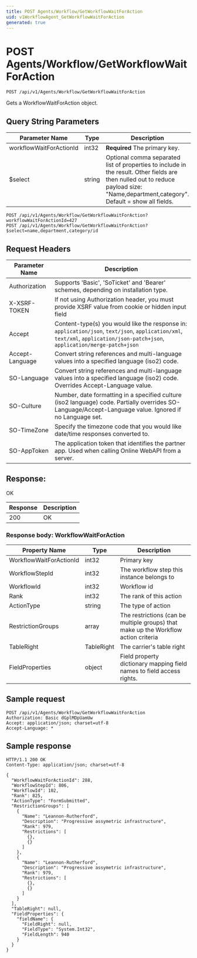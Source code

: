 ```yaml
---
title: POST Agents/Workflow/GetWorkflowWaitForAction
uid: v1WorkflowAgent_GetWorkflowWaitForAction
generated: true
---
```


# POST Agents/Workflow/GetWorkflowWaitForAction

```http
POST /api/v1/Agents/Workflow/GetWorkflowWaitForAction
```

Gets a WorkflowWaitForAction object.







## Query String Parameters

| Parameter Name | Type |  Description |
|----------------|------|--------------|
| workflowWaitForActionId | int32 | **Required** The primary key. |
| $select | string |  Optional comma separated list of properties to include in the result. Other fields are then nulled out to reduce payload size: "Name,department,category". Default = show all fields. |

```http
POST /api/v1/Agents/Workflow/GetWorkflowWaitForAction?workflowWaitForActionId=427
POST /api/v1/Agents/Workflow/GetWorkflowWaitForAction?$select=name,department,category/id
```


## Request Headers

| Parameter Name | Description |
|----------------|-------------|
| Authorization  | Supports 'Basic', 'SoTicket' and 'Bearer' schemes, depending on installation type. |
| X-XSRF-TOKEN   | If not using Authorization header, you must provide XSRF value from cookie or hidden input field |
| Accept         | Content-type(s) you would like the response in: `application/json`, `text/json`, `application/xml`, `text/xml`, `application/json-patch+json`, `application/merge-patch+json` |
| Accept-Language | Convert string references and multi-language values into a specified language (iso2) code. |
| SO-Language | Convert string references and multi-language values into a specified language (iso2) code. Overrides Accept-Language value. |
| SO-Culture | Number, date formatting in a specified culture (iso2 language) code. Partially overrides SO-Language/Accept-Language value. Ignored if no Language set. |
| SO-TimeZone | Specify the timezone code that you would like date/time responses converted to. |
| SO-AppToken | The application token that identifies the partner app. Used when calling Online WebAPI from a server. |


## Response:

OK

| Response | Description |
|----------------|-------------|
| 200 | OK |

### Response body: WorkflowWaitForAction

| Property Name | Type |  Description |
|----------------|------|--------------|
| WorkflowWaitForActionId | int32 | Primary key |
| WorkflowStepId | int32 | The workflow step this instance belongs to |
| WorkflowId | int32 | Workflow id |
| Rank | int32 | The rank of this action |
| ActionType | string | The type of action |
| RestrictionGroups | array | The restrictions (can be multiple groups) that make up the Workflow action criteria |
| TableRight | TableRight | The carrier's table right |
| FieldProperties | object | Field property dictionary mapping field names to field access rights. |

## Sample request

```http!
POST /api/v1/Agents/Workflow/GetWorkflowWaitForAction
Authorization: Basic dGplMDpUamUw
Accept: application/json; charset=utf-8
Accept-Language: *
```

## Sample response

```http_
HTTP/1.1 200 OK
Content-Type: application/json; charset=utf-8

{
  "WorkflowWaitForActionId": 288,
  "WorkflowStepId": 806,
  "WorkflowId": 102,
  "Rank": 825,
  "ActionType": "FormSubmitted",
  "RestrictionGroups": [
    {
      "Name": "Leannon-Rutherford",
      "Description": "Progressive assymetric infrastructure",
      "Rank": 979,
      "Restrictions": [
        {},
        {}
      ]
    },
    {
      "Name": "Leannon-Rutherford",
      "Description": "Progressive assymetric infrastructure",
      "Rank": 979,
      "Restrictions": [
        {},
        {}
      ]
    }
  ],
  "TableRight": null,
  "FieldProperties": {
    "fieldName": {
      "FieldRight": null,
      "FieldType": "System.Int32",
      "FieldLength": 940
    }
  }
}
```